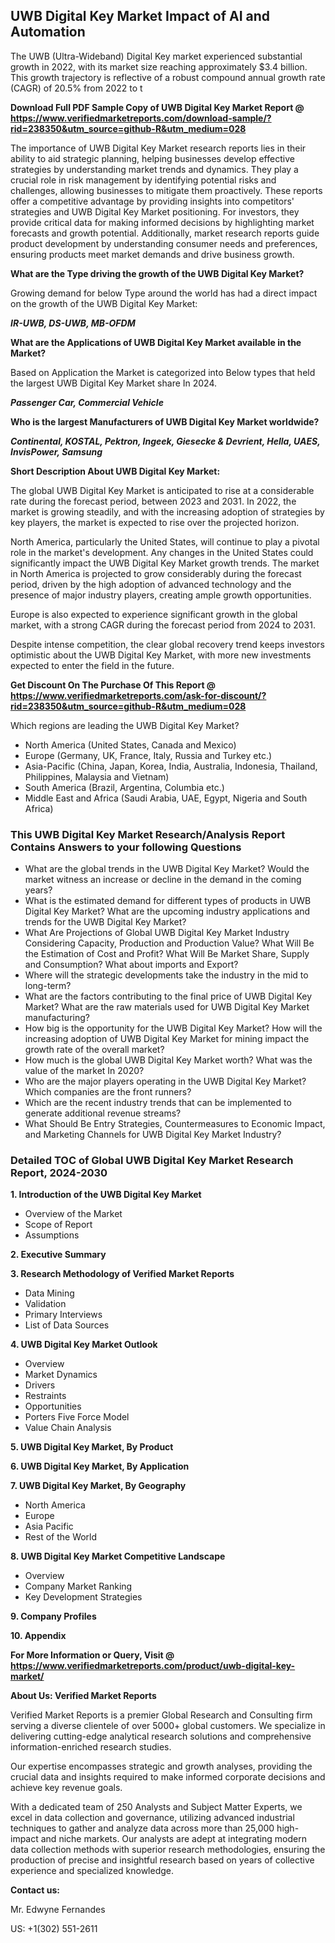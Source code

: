 <h2>UWB Digital Key Market Impact of AI and Automation</h2><p>The UWB (Ultra-Wideband) Digital Key market experienced substantial growth in 2022, with its market size reaching approximately $3.4 billion. This growth trajectory is reflective of a robust compound annual growth rate (CAGR) of 20.5% from 2022 to t</p><p id="" class=""><strong>Download Full PDF Sample Copy of UWB Digital Key Market Report @ <a href="https://www.verifiedmarketreports.com/download-sample/?rid=238350&utm_source=github-R&utm_medium=028" target="_blank">https://www.verifiedmarketreports.com/download-sample/?rid=238350&utm_source=github-R&utm_medium=028</a></strong></p><p>The importance of&nbsp;UWB Digital Key Market research reports lies in their ability to aid strategic planning, helping businesses develop effective strategies by understanding market trends and dynamics. They play a crucial role in risk management by identifying potential risks and challenges, allowing businesses to mitigate them proactively. These reports offer a competitive advantage by providing insights into competitors' strategies and UWB Digital Key Market positioning. For investors, they provide critical data for making informed decisions by highlighting market forecasts and growth potential. Additionally, market research reports guide product development by understanding consumer needs and preferences, ensuring products meet market demands and drive business growth.</p><p><strong>What are the&nbsp;Type driving the growth of the UWB Digital Key Market?</strong></p><p id="" class="">Growing demand for below Type around the world has had a direct impact on the growth of the UWB Digital Key Market:</p><em><strong>IR-UWB, DS-UWB, MB-OFDM</strong></em></p><strong>What are the&nbsp;Applications&nbsp;of UWB Digital Key Market available in the Market?</strong></p><p id="" class="">Based on Application the Market is categorized into Below types that held the largest UWB Digital Key Market share In 2024.</p><em><strong>Passenger Car, Commercial Vehicle</strong></em></p><strong>Who is the largest Manufacturers of UWB Digital Key Market worldwide?</strong></p><p><em><strong>Continental, KOSTAL, Pektron, Ingeek, Giesecke & Devrient, Hella, UAES, InvisPower, Samsung</strong></em></p><p id="" class=""><strong>Short Description About UWB Digital Key Market:</strong></p><p>The global UWB Digital Key Market is anticipated to rise at a considerable rate during the forecast period, between 2023 and 2031. In 2022, the market is growing steadily, and with the increasing adoption of strategies by key players, the market is expected to rise over the projected horizon.</p><p>North America, particularly the United States, will continue to play a pivotal role in the market's development. Any changes in the United States could significantly impact the UWB Digital Key Market growth trends. The market in North America is projected to grow considerably during the forecast period, driven by the high adoption of advanced technology and the presence of major industry players, creating ample growth opportunities.</p><p>Europe is also expected to experience significant growth in the global market, with a strong CAGR during the forecast period from 2024 to 2031.</p><p>Despite intense competition, the clear global recovery trend keeps investors optimistic about the UWB Digital Key Market, with more new investments expected to enter the field in the future.</p><p id="" class=""><strong>Get Discount On The Purchase Of This Report @ <a href="https://www.verifiedmarketreports.com/ask-for-discount/?rid=238350&utm_source=github-R&utm_medium=028" target="_blank">https://www.verifiedmarketreports.com/ask-for-discount/?rid=238350&utm_source=github-R&utm_medium=028</a></strong></p>Which regions are leading the UWB Digital Key Market?</p><ul><li>North America (United States, Canada and Mexico)</li><li>Europe (Germany, UK, France, Italy, Russia and Turkey etc.)</li><li>Asia-Pacific (China, Japan, Korea, India, Australia, Indonesia, Thailand, Philippines, Malaysia and Vietnam)</li><li>South America (Brazil, Argentina, Columbia etc.)</li><li>Middle East and Africa (Saudi Arabia, UAE, Egypt, Nigeria and South Africa)</li></ul><h3 id="" class="">This UWB Digital Key Market Research/Analysis Report Contains Answers to your following Questions</h3><ul><li>What are the global trends in the UWB Digital Key Market? Would the market witness an increase or decline in the demand in the coming years?</li><li>What is the estimated demand for different types of products in UWB Digital Key Market? What are the upcoming industry applications and trends for the UWB Digital Key Market?</li><li>What Are Projections of Global UWB Digital Key Market Industry Considering Capacity, Production and Production Value? What Will Be the Estimation of Cost and Profit? What Will Be Market Share, Supply and Consumption? What about imports and Export?</li><li>Where will the strategic developments take the industry in the mid to long-term?</li><li>What are the factors contributing to the final price of UWB Digital Key Market? What are the raw materials used for UWB Digital Key Market manufacturing?</li><li>How big is the opportunity for the UWB Digital Key Market? How will the increasing adoption of UWB Digital Key Market for mining impact the growth rate of the overall market?</li><li>How much is the global UWB Digital Key Market worth? What was the value of the market In 2020?</li><li>Who are the major players operating in the UWB Digital Key Market? Which companies are the front runners?</li><li>Which are the recent industry trends that can be implemented to generate additional revenue streams?</li><li>What Should Be Entry Strategies, Countermeasures to Economic Impact, and Marketing Channels for UWB Digital Key Market Industry?</li></ul><h3 id="" class="">Detailed TOC of Global UWB Digital Key Market Research Report, 2024-2030</h3><p id="" class=""><strong>1. Introduction of the UWB Digital Key Market</strong></p><ul><li>Overview of the Market</li><li>Scope of Report</li><li>Assumptions</li></ul><p id="" class=""><strong>2. Executive Summary</strong></p><p id="" class=""><strong>3. Research Methodology of Verified Market Reports</strong></p><ul><li>Data Mining</li><li>Validation</li><li>Primary Interviews</li><li>List of Data Sources</li></ul><p id="" class=""><strong>4. UWB Digital Key Market Outlook</strong></p><ul><li>Overview</li><li>Market Dynamics</li><li>Drivers</li><li>Restraints</li><li>Opportunities</li><li>Porters Five Force Model</li><li>Value Chain Analysis</li></ul><p id="" class=""><strong>5. UWB Digital Key Market, By Product</strong></p><p id="" class=""><strong>6. UWB Digital Key Market, By Application</strong></p><p id="" class=""><strong>7. UWB Digital Key Market, By Geography</strong></p><ul><li>North America</li><li>Europe</li><li>Asia Pacific</li><li>Rest of the World</li></ul><p id="" class=""><strong>8. UWB Digital Key Market Competitive Landscape</strong></p><ul><li>Overview</li><li>Company Market Ranking</li><li>Key Development Strategies</li></ul><p id="" class=""><strong>9. Company Profiles</strong></p><p id="" class=""><strong>10. Appendix</strong></p><p id="" class=""><strong>For More Information or Query, Visit @ <a href="https://www.verifiedmarketreports.com/product/uwb-digital-key-market/" target="_blank">https://www.verifiedmarketreports.com/product/uwb-digital-key-market/</a></strong></p><p id="" class=""><strong>About Us: Verified Market Reports</strong></p><p id="" class="">Verified Market Reports is a premier Global Research and Consulting firm serving a diverse clientele of over 5000+ global customers. We specialize in delivering cutting-edge analytical research solutions and comprehensive information-enriched research studies.</p><p id="" class="">Our expertise encompasses strategic and growth analyses, providing the crucial data and insights required to make informed corporate decisions and achieve key revenue goals.</p><p id="" class="">With a dedicated team of 250 Analysts and Subject Matter Experts, we excel in data collection and governance, utilizing advanced industrial techniques to gather and analyze data across more than 25,000 high-impact and niche markets. Our analysts are adept at integrating modern data collection methods with superior research methodologies, ensuring the production of precise and insightful research based on years of collective experience and specialized knowledge.</p><p id="" class=""><strong>Contact us:</strong></p><p id="" class="">Mr. Edwyne Fernandes</p><p id="" class="">US: +1(302) 551-2611</p>